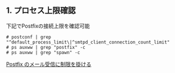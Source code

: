 ## 1. プロセス上限確認
下記でPostfixの接続上限を確認可能
```
# postconf | grep "^default_process_limit\|^smtpd_client_connection_count_limit"
# ps auxww | grep "postfix" -c
# ps auxww | grep "spawn" -c
```

[Postfix のメール受信に制限を掛ける](https://tech-lab.sios.jp/archives/13237)